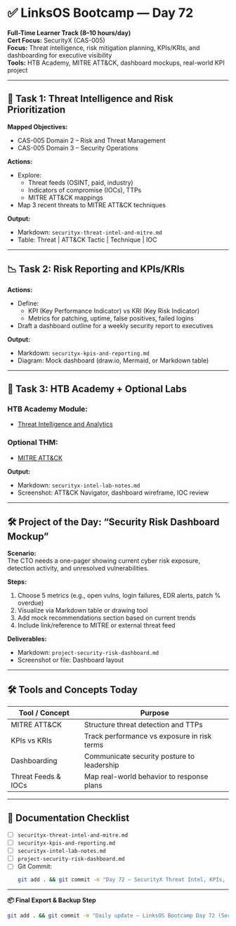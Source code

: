 # ✅ LinksOS Bootcamp — Day 72

**Full-Time Learner Track (8–10 hours/day)**  
**Cert Focus:** SecurityX (CAS-005)  
**Focus:** Threat intelligence, risk mitigation planning, KPIs/KRIs, and dashboarding for executive visibility  
**Tools:** HTB Academy, MITRE ATT&CK, dashboard mockups, real-world KPI project

---

## 🧠 Task 1: Threat Intelligence and Risk Prioritization

**Mapped Objectives:**  
- CAS-005 Domain 2 – Risk and Threat Management  
- CAS-005 Domain 3 – Security Operations

**Actions:**  
- Explore:
  - Threat feeds (OSINT, paid, industry)  
  - Indicators of compromise (IOCs), TTPs  
  - MITRE ATT&CK mappings  
- Map 3 recent threats to MITRE ATT&CK techniques

**Output:**  
- Markdown: `securityx-threat-intel-and-mitre.md`  
- Table: Threat | ATT&CK Tactic | Technique | IOC

---

## 📉 Task 2: Risk Reporting and KPIs/KRIs

**Actions:**  
- Define:
  - KPI (Key Performance Indicator) vs KRI (Key Risk Indicator)  
  - Metrics for patching, uptime, false positives, failed logins  
- Draft a dashboard outline for a weekly security report to executives

**Output:**  
- Markdown: `securityx-kpis-and-reporting.md`  
- Diagram: Mock dashboard (draw.io, Mermaid, or Markdown table)

---

## 🧪 Task 3: HTB Academy + Optional Labs

### HTB Academy Module:
- [Threat Intelligence and Analytics](https://academy.hackthebox.com/module/166)

### Optional THM:
- [MITRE ATT&CK](https://tryhackme.com/room/mitreattack)

**Output:**  
- Markdown: `securityx-intel-lab-notes.md`  
- Screenshot: ATT&CK Navigator, dashboard wireframe, IOC review

---

## 🛠️ Project of the Day: “Security Risk Dashboard Mockup”

**Scenario:**  
The CTO needs a one-pager showing current cyber risk exposure, detection activity, and unresolved vulnerabilities.

**Steps:**  
1. Choose 5 metrics (e.g., open vulns, login failures, EDR alerts, patch % overdue)  
2. Visualize via Markdown table or drawing tool  
3. Add mock recommendations section based on current trends  
4. Include link/reference to MITRE or external threat feed

**Deliverables:**  
- Markdown: `project-security-risk-dashboard.md`  
- Screenshot or file: Dashboard layout

---

## 🛠️ Tools and Concepts Today

| Tool / Concept       | Purpose                                        |
|----------------------|------------------------------------------------|
| MITRE ATT&CK         | Structure threat detection and TTPs           |
| KPIs vs KRIs         | Track performance vs exposure in risk terms   |
| Dashboarding         | Communicate security posture to leadership    |
| Threat Feeds & IOCs  | Map real-world behavior to response plans     |

---

## 📁 Documentation Checklist

- [ ] `securityx-threat-intel-and-mitre.md`  
- [ ] `securityx-kpis-and-reporting.md`  
- [ ] `securityx-intel-lab-notes.md`  
- [ ] `project-security-risk-dashboard.md`  
- [ ] Git Commit:
  ```bash
  git add . && git commit -m "Day 72 – SecurityX Threat Intel, KPIs, and Dashboards" && git push origin main
  ```

---

**📦 Final Export & Backup Step**

```bash
git add . && git commit -m "Daily update – LinksOS Bootcamp Day 72 (SecurityX KPIs and MITRE)" && git push origin main
```
